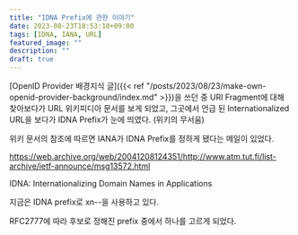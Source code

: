 ```yaml
---
title: "IDNA Prefix에 관한 이야기"
date: 2023-08-23T18:53:10+09:00
tags: [IDNA, IANA, URL]
featured_image: ""
description: ""
draft: true
---
```


[OpenID Provider 배경지식 글]({{< ref "/posts/2023/08/23/make-own-openid-provider-background/index.md" >}})을
쓰던 중 URI Fragment에 대해 찾아보다가 URL 위키피디아 문서를 보게 되었고,
그곳에서 언급 된 Internationalized URL을 보다가 IDNA Prefix가 눈에 띄였다.
(위키의 무서움)

위키 문서의 참조에 따르면 IANA가 IDNA Prefix를 정하게 됐다는 메일이 있었다.

https://web.archive.org/web/20041208124351/http://www.atm.tut.fi/list-archive/ietf-announce/msg13572.html

IDNA: Internationalizing Domain Names in Applications

지금은 IDNA prefix로 xn-\-을 사용하고 있다.

RFC2777에 따라 후보로 정해진 prefix 중에서 하나를 고르게 되었다.
